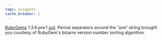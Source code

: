 ```yaml
---
tags: snippets
cache_breaker: 1
---
```


[RubyGems](/wiki/RubyGems) 1.3.6.pre.1 [out](http://rubyforge.org/pipermail/rubygems-developers/2010-February/005212.html). Period separators around the "pre" string brought you courtesy of RubyGem's bizarre version number sorting algorithm.
